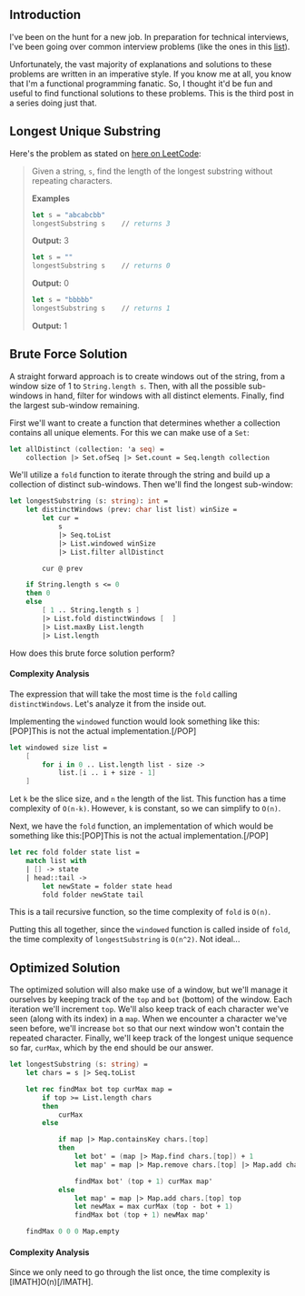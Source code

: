 ## Introduction

I've been on the hunt for a new job. In preparation for technical interviews, I've been going over common interview problems (like the ones in this [list](https://www.teamblind.com/post/New-Year-Gift---Curated-List-of-Top-75-LeetCode-Questions-to-Save-Your-Time-OaM1orEU)).

Unfortunately, the vast majority of explanations and solutions to these problems are written in an imperative style. If you know me at all, you know that I'm a functional programming fanatic. So, I thought it'd be fun and useful to find functional solutions to these problems. This is the third post in a series doing just that.

## Longest Unique Substring
Here's the problem as stated on [here on LeetCode](https://leetcode.com/problems/longest-substring-without-repeating-characters/):

> Given a string, `s`, find the length of the longest substring without repeating characters.
>
> **Examples**
>
> ```fsharp
> let s = "abcabcbb"
> longestSubstring s    // returns 3
> ```
> **Output:** 3
>
>
> ```fsharp
> let s = ""
> longestSubstring s    // returns 0
> ```
> **Output:** 0
>
>
> ```fsharp
> let s = "bbbbb"
> longestSubstring s    // returns 1
> ```
> **Output:** 1

## Brute Force Solution
A straight forward approach is to create windows out of the string, from a window size of 1 to `String.length s`. Then, with all the possible sub-windows in hand, filter for windows with all distinct elements. Finally, find the largest sub-window remaining.

First we'll want to create a function that determines whether a collection contains all unique elements. For this we can make use of a `Set`:
```fsharp
let allDistinct (collection: 'a seq) =
    collection |> Set.ofSeq |> Set.count = Seq.length collection
```

We'll utilize a `fold` function to iterate through the string and build up a collection of distinct sub-windows. Then we'll find the longest sub-window:
```fsharp
let longestSubstring (s: string): int =
    let distinctWindows (prev: char list list) winSize =
        let cur =
            s
            |> Seq.toList
            |> List.windowed winSize
            |> List.filter allDistinct

        cur @ prev

    if String.length s <= 0
    then 0
    else
        [ 1 .. String.length s ]
        |> List.fold distinctWindows [  ]
        |> List.maxBy List.length
        |> List.length
```

How does this brute force solution perform?

#### Complexity Analysis
The expression that will take the most time is the `fold` calling `distinctWindows`. Let's analyze it from the inside out.

Implementing the `windowed` function would look something like this:[POP]This is not the actual implementation.[/POP]
```fsharp
let windowed size list =
    [
        for i in 0 .. List.length list - size ->
            list.[i .. i + size - 1]
    ]
```

Let `k` be the slice size, and `n` the length of the list. This function has a time complexity of `O(n-k)`. However,  `k` is constant, so we can simplify to `O(n)`.

Next, we have the `fold` function, an implementation of which would be something like this:[POP]This is not the actual implementation.[/POP]
```fsharp
let rec fold folder state list =
    match list with
    | [] -> state
    | head::tail ->
        let newState = folder state head
        fold folder newState tail
```
This is a tail recursive function, so the time complexity of `fold` is `O(n)`.

Putting this all together, since the `windowed` function is called inside of `fold`, the time complexity of `longestSubstring` is `O(n^2)`. Not ideal...

## Optimized Solution

The optimized solution will also make use of a window, but we'll manage it ourselves by keeping track of the `top` and `bot` (bottom) of the window. Each iteration we'll increment `top`. We'll also keep track of each character we've seen (along with its index) in a `map`. When we encounter a character we've seen before, we'll increase `bot` so that our next window won't contain the repeated character. Finally, we'll keep track of the longest unique sequence so far, `curMax`, which by the end should be our answer.

```fsharp
let longestSubstring (s: string) =
    let chars = s |> Seq.toList

    let rec findMax bot top curMax map =
        if top >= List.length chars
        then
            curMax
        else

            if map |> Map.containsKey chars.[top]
            then
                let bot' = (map |> Map.find chars.[top]) + 1
                let map' = map |> Map.remove chars.[top] |> Map.add chars.[top] top

                findMax bot' (top + 1) curMax map'
            else
                let map' = map |> Map.add chars.[top] top
                let newMax = max curMax (top - bot + 1)
                findMax bot (top + 1) newMax map'

    findMax 0 0 0 Map.empty
```

#### Complexity Analysis
Since we only need to go through the list once, the time complexity is [IMATH]O(n)[/IMATH].
